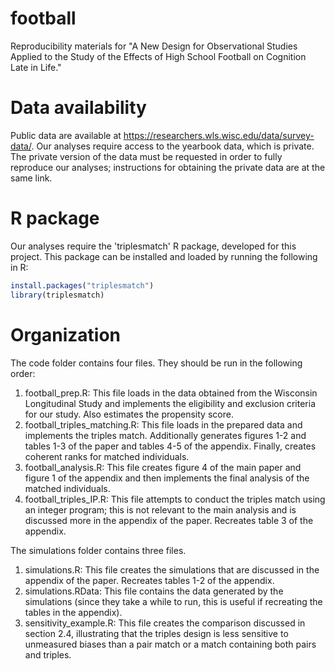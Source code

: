 # football
Reproducibility materials for "A New Design for Observational Studies Applied to the Study of the Effects of High School Football on Cognition Late in Life."

# Data availability
Public data are available at https://researchers.wls.wisc.edu/data/survey-data/.
Our analyses require access to the yearbook data, which is private.
The private version of the data must be requested in order to fully reproduce our analyses; instructions for obtaining the private data are at the same link.

# R package
Our analyses require the 'triplesmatch' R package, developed for this project. This package can be installed and loaded by running the following in R:

```r
install.packages("triplesmatch")
library(triplesmatch)
```

# Organization

The code folder contains four files. They should be run in the following order:

1. football_prep.R: This file loads in the data obtained from the Wisconsin Longitudinal Study and implements the eligibility and exclusion criteria for our study. Also estimates the propensity score.
2. football_triples_matching.R: This file loads in the prepared data and implements the triples match. Additionally generates figures 1-2 and tables 1-3 of the paper and tables 4-5 of the appendix. Finally, creates coherent ranks for matched individuals.
3. football_analysis.R: This file creates figure 4 of the main paper and figure 1 of the appendix and then implements the final analysis of the matched individuals. 
4. football_triples_IP.R: This file attempts to conduct the triples match using an integer program; this is not relevant to the main analysis and is discussed more in the appendix of the paper. Recreates table 3 of the appendix.

The simulations folder contains three files.

1. simulations.R: This file creates the simulations that are discussed in the appendix of the paper. Recreates tables 1-2 of the appendix.
2. simulations.RData: This file contains the data generated by the simulations (since they take a while to run, this is useful if recreating the tables in the appendix).
3. sensitivity_example.R: This file creates the comparison discussed in section 2.4, illustrating that the triples design is less sensitive to unmeasured biases than a pair match or a match containing both pairs and triples.
